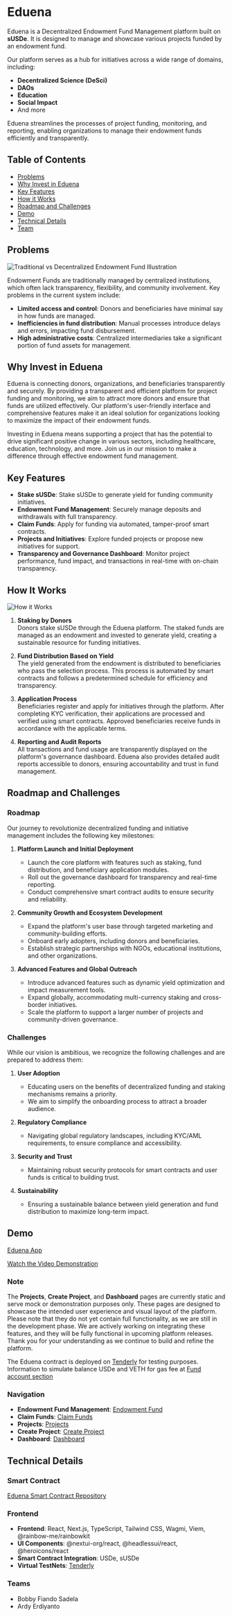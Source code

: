 # Eduena

Eduena is a Decentralized Endowment Fund Management platform built on **sUSDe**. It is designed to manage and showcase various projects funded by an endowment fund.

Our platform serves as a hub for initiatives across a wide range of domains, including:

- **Decentralized Science (DeSci)**
- **DAOs**
- **Education**
- **Social Impact**
- And more

Eduena streamlines the processes of project funding, monitoring, and reporting, enabling organizations to manage their endowment funds efficiently and transparently.

## Table of Contents

- [Problems](#problems)
- [Why Invest in Eduena](#why-invest-in-eduena)
- [Key Features](#key-features)
- [How it Works](#how-it-works)
- [Roadmap and Challenges](#roadmap-and-challenges)
- [Demo](#demo)
- [Technical Details](#technical-details)
- [Team](#team)

## Problems

![Traditional vs Decentralized Endowment Fund Illustration](image.png)

Endowment Funds are traditionally managed by centralized institutions, which often lack transparency, flexibility, and community involvement. Key problems in the current system include:

- **Limited access and control**: Donors and beneficiaries have minimal say in how funds are managed.
- **Inefficiencies in fund distribution**: Manual processes introduce delays and errors, impacting fund disbursement.
- **High administrative costs**: Centralized intermediaries take a significant portion of fund assets for management.

## Why Invest in Eduena

Eduena is connecting donors, organizations, and beneficiaries transparently and securely. By providing a transparent and efficient platform for project funding and monitoring, we aim to attract more donors and ensure that funds are utilized effectively. Our platform's user-friendly interface and comprehensive features make it an ideal solution for organizations looking to maximize the impact of their endowment funds.

Investing in Eduena means supporting a project that has the potential to drive significant positive change in various sectors, including healthcare, education, technology, and more. Join us in our mission to make a difference through effective endowment fund management.

## Key Features

- **Stake sUSDe**: Stake sUSDe to generate yield for funding community initiatives.
- **Endowment Fund Management**: Securely manage deposits and withdrawals with full transparency.
- **Claim Funds**: Apply for funding via automated, tamper-proof smart contracts.
- **Projects and Initiatives**: Explore funded projects or propose new initiatives for support.
- **Transparency and Governance Dashboard**: Monitor project performance, fund impact, and transactions in real-time with on-chain transparency.

## How It Works

![How it Works](image.png)

1. **Staking by Donors**  
   Donors stake sUSDe through the Eduena platform. The staked funds are managed as an endowment and invested to generate yield, creating a sustainable resource for funding initiatives.

2. **Fund Distribution Based on Yield**  
   The yield generated from the endowment is distributed to beneficiaries who pass the selection process. This process is automated by smart contracts and follows a predetermined schedule for efficiency and transparency.

3. **Application Process**  
   Beneficiaries register and apply for initiatives through the platform. After completing KYC verification, their applications are processed and verified using smart contracts. Approved beneficiaries receive funds in accordance with the applicable terms.

4. **Reporting and Audit Reports**  
   All transactions and fund usage are transparently displayed on the platform's governance dashboard. Eduena also provides detailed audit reports accessible to donors, ensuring accountability and trust in fund management.

## Roadmap and Challenges

### Roadmap

Our journey to revolutionize decentralized funding and initiative management includes the following key milestones:

1. **Platform Launch and Initial Deployment**

   - Launch the core platform with features such as staking, fund distribution, and beneficiary application modules.
   - Roll out the governance dashboard for transparency and real-time reporting.
   - Conduct comprehensive smart contract audits to ensure security and reliability.

2. **Community Growth and Ecosystem Development**

   - Expand the platform's user base through targeted marketing and community-building efforts.
   - Onboard early adopters, including donors and beneficiaries.
   - Establish strategic partnerships with NGOs, educational institutions, and other organizations.

3. **Advanced Features and Global Outreach**
   - Introduce advanced features such as dynamic yield optimization and impact measurement tools.
   - Expand globally, accommodating multi-currency staking and cross-border initiatives.
   - Scale the platform to support a larger number of projects and community-driven governance.

### Challenges

While our vision is ambitious, we recognize the following challenges and are prepared to address them:

1. **User Adoption**

   - Educating users on the benefits of decentralized funding and staking mechanisms remains a priority.
   - We aim to simplify the onboarding process to attract a broader audience.

2. **Regulatory Compliance**

   - Navigating global regulatory landscapes, including KYC/AML requirements, to ensure compliance and accessibility.

3. **Security and Trust**

   - Maintaining robust security protocols for smart contracts and user funds is critical to building trust.

4. **Sustainability**
   - Ensuring a sustainable balance between yield generation and fund distribution to maximize long-term impact.

## Demo

[Eduena App](https://eduena.netlify.app)

[Watch the Video Demonstration](https://youtube.com)

### Note

The **Projects**, **Create Project**, and **Dashboard** pages are currently static and serve mock or demonstration purposes only. These pages are designed to showcase the intended user experience and visual layout of the platform. Please note that they do not yet contain full functionality, as we are still in the development phase. We are actively working on integrating these features, and they will be fully functional in upcoming platform releases. Thank you for your understanding as we continue to build and refine the platform.

The Eduena contract is deployed on [Tenderly](https://tenderly.co/) for testing purposes. Information to simulate balance USDe and VETH for gas fee at [Fund account section](https://github.com/Eduena-Endownment-Fund/eduena-contract?tab=readme-ov-file#deployment)

### Navigation

- **Endowment Fund Management**: [Endowment Fund](http://eduena.netlify.app/endowment-fund)
- **Claim Funds**: [Claim Funds](http://eduena.netlify.app/endowment-fund/claim-funds)
- **Projects**: [Projects](http://eduena.netlify.app/endowment-fund/projects)
- **Create Project**: [Create Project](http://eduena.netlify.app/endowment-fund/create-project)
- **Dashboard**: [Dashboard](http://eduena.netlify.app/endowment-fund/dashboard)

## Technical Details

### Smart Contract

[Eduena Smart Contract Repository](https://github.com/Eduena-Endownment-Fund/eduena-contract)

### Frontend

- **Frontend**: React, Next.js, TypeScript, Tailwind CSS, Wagmi, Viem, @rainbow-me/rainbowkit
- **UI Components**: @nextui-org/react, @headlessui/react, @heroicons/react
- **Smart Contract Integration**: USDe, sUSDe
- **Virtual TestNets**: [Tenderly](https://tenderly.co/)

### Teams

- Bobby Fiando Sadela
- Ardy Erdiyanto
